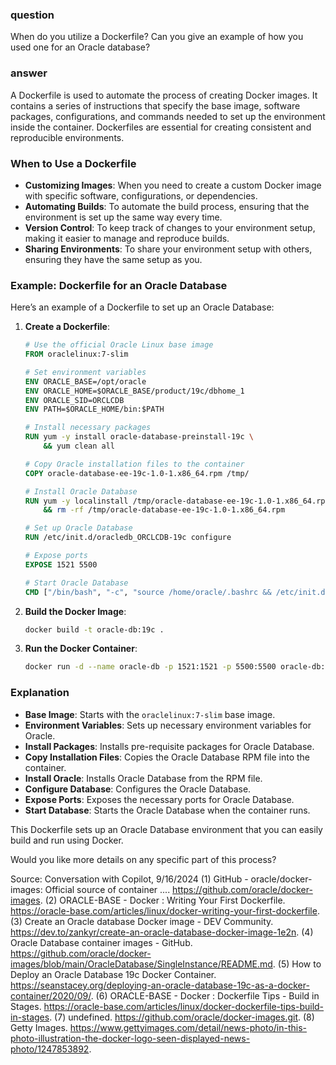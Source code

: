 ### question

When do you utilize a Dockerfile? Can you give an example of how you used one for an Oracle database?

### answer

A Dockerfile is used to automate the process of creating Docker images. It contains a series of instructions that specify the base image, software packages, configurations, and commands needed to set up the environment inside the container. Dockerfiles are essential for creating consistent and reproducible environments.

### When to Use a Dockerfile

- **Customizing Images**: When you need to create a custom Docker image with specific software, configurations, or dependencies.
- **Automating Builds**: To automate the build process, ensuring that the environment is set up the same way every time.
- **Version Control**: To keep track of changes to your environment setup, making it easier to manage and reproduce builds.
- **Sharing Environments**: To share your environment setup with others, ensuring they have the same setup as you.

### Example: Dockerfile for an Oracle Database

Here’s an example of a Dockerfile to set up an Oracle Database:

1. **Create a Dockerfile**:

   ```dockerfile
   # Use the official Oracle Linux base image
   FROM oraclelinux:7-slim

   # Set environment variables
   ENV ORACLE_BASE=/opt/oracle
   ENV ORACLE_HOME=$ORACLE_BASE/product/19c/dbhome_1
   ENV ORACLE_SID=ORCLCDB
   ENV PATH=$ORACLE_HOME/bin:$PATH

   # Install necessary packages
   RUN yum -y install oracle-database-preinstall-19c \
       && yum clean all

   # Copy Oracle installation files to the container
   COPY oracle-database-ee-19c-1.0-1.x86_64.rpm /tmp/

   # Install Oracle Database
   RUN yum -y localinstall /tmp/oracle-database-ee-19c-1.0-1.x86_64.rpm \
       && rm -rf /tmp/oracle-database-ee-19c-1.0-1.x86_64.rpm

   # Set up Oracle Database
   RUN /etc/init.d/oracledb_ORCLCDB-19c configure

   # Expose ports
   EXPOSE 1521 5500

   # Start Oracle Database
   CMD ["/bin/bash", "-c", "source /home/oracle/.bashrc && /etc/init.d/oracledb_ORCLCDB-19c start && tail -f /dev/null"]
   ```

2. **Build the Docker Image**:

   ```bash
   docker build -t oracle-db:19c .
   ```

3. **Run the Docker Container**:
   ```bash
   docker run -d --name oracle-db -p 1521:1521 -p 5500:5500 oracle-db:19c
   ```

### Explanation

- **Base Image**: Starts with the `oraclelinux:7-slim` base image.
- **Environment Variables**: Sets up necessary environment variables for Oracle.
- **Install Packages**: Installs pre-requisite packages for Oracle Database.
- **Copy Installation Files**: Copies the Oracle Database RPM file into the container.
- **Install Oracle**: Installs Oracle Database from the RPM file.
- **Configure Database**: Configures the Oracle Database.
- **Expose Ports**: Exposes the necessary ports for Oracle Database.
- **Start Database**: Starts the Oracle Database when the container runs.

This Dockerfile sets up an Oracle Database environment that you can easily build and run using Docker.

Would you like more details on any specific part of this process?

Source: Conversation with Copilot, 9/16/2024
(1) GitHub - oracle/docker-images: Official source of container .... https://github.com/oracle/docker-images.
(2) ORACLE-BASE - Docker : Writing Your First Dockerfile. https://oracle-base.com/articles/linux/docker-writing-your-first-dockerfile.
(3) Create an Oracle database Docker image - DEV Community. https://dev.to/zankyr/create-an-oracle-database-docker-image-1e2n.
(4) Oracle Database container images - GitHub. https://github.com/oracle/docker-images/blob/main/OracleDatabase/SingleInstance/README.md.
(5) How to Deploy an Oracle Database 19c Docker Container. https://seanstacey.org/deploying-an-oracle-database-19c-as-a-docker-container/2020/09/.
(6) ORACLE-BASE - Docker : Dockerfile Tips - Build in Stages. https://oracle-base.com/articles/linux/docker-dockerfile-tips-build-in-stages.
(7) undefined. https://github.com/oracle/docker-images.git.
(8) Getty Images. https://www.gettyimages.com/detail/news-photo/in-this-photo-illustration-the-docker-logo-seen-displayed-news-photo/1247853892.
